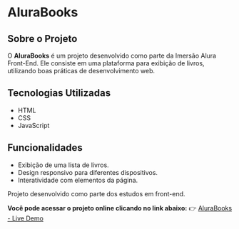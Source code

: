 # AluraBooks

## Sobre o Projeto
O **AluraBooks** é um projeto desenvolvido como parte da Imersão Alura Front-End. Ele consiste em uma plataforma para exibição de livros, utilizando boas práticas de desenvolvimento web.

## Tecnologias Utilizadas
- HTML
- CSS
- JavaScript

## Funcionalidades
- Exibição de uma lista de livros.
- Design responsivo para diferentes dispositivos.
- Interatividade com elementos da página.


Projeto desenvolvido como parte dos estudos em front-end.

**Você pode acessar o projeto online clicando no link abaixo:**
👉 [AluraBooks - Live Demo](https://alurabook-flax-seven.vercel.app/)
